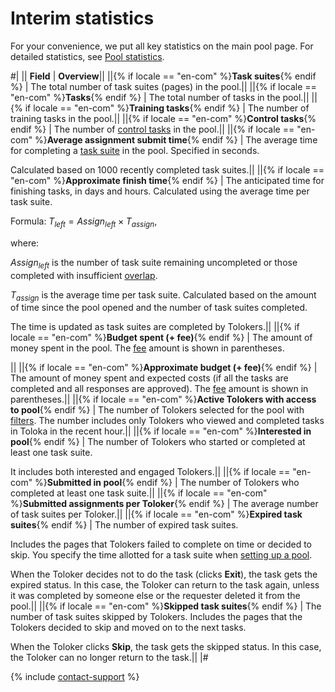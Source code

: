 # Interim statistics

For your convenience, we put all key statistics on the main pool page. For detailed statistics, see [Pool statistics](pool_statistic-pool.md).

#|
|| **Field**  | **Overview**||
||{% if locale == "en-com" %}**Task suites**{% endif %} | The total number of task suites (pages) in the pool.||
||{% if locale == "en-com" %}**Tasks**{% endif %} | The total number of tasks in the pool.||
||{% if locale == "en-com" %}**Training tasks**{% endif %} | The number of training tasks in the pool.||
||{% if locale == "en-com" %}**Control tasks**{% endif %} | The number of [control tasks](../../glossary.md#control-task) in the pool.||
||{% if locale == "en-com" %}**Average assignment submit time**{% endif %} | The average time for completing a [task suite](../../glossary.md#task-suite) in the pool. Specified in seconds.

Calculated based on 1000 recently completed task suites.||
||{% if locale == "en-com" %}**Approximate finish time**{% endif %} | The anticipated time for finishing tasks, in days and hours. Calculated using the average time per task suite.

Formula: $T_{left}={Assign_{left}}\times{T_{assign}}$,

where:

$Assign_{left}$ is the number of task suite remaining uncompleted or those completed with insufficient [overlap](../../glossary.md#overlap).

$T_{assign}$ is the average time per task suite. Calculated based on the amount of time since the pool opened and the number of task suites completed.

The time is updated as task suites are completed by Tolokers.||
||{% if locale == "en-com" %}**Budget spent (+ fee)**{% endif %} | The amount of money spent in the pool. The [fee](budget.md) amount is shown in parentheses.

||
||{% if locale == "en-com" %}**Approximate budget (+ fee)**{% endif %} | The amount of money spent and expected costs (if all the tasks are completed and all responses are approved). The [fee](../../glossary.md#fee) amount is shown in parentheses.||
||{% if locale == "en-com" %}**Active Tolokers with access to pool**{% endif %} | The number of Tolokers selected for the pool with [filters](filters.md). The number includes only Tolokers who viewed and completed tasks in Toloka in the recent hour.||
||{% if locale == "en-com" %}**Interested in pool**{% endif %} | The number of Tolokers who started or completed at least one task suite.

It includes both interested and engaged Tolokers.||
||{% if locale == "en-com" %}**Submitted in pool**{% endif %} | The number of Tolokers who completed at least one task suite.||
||{% if locale == "en-com" %}**Submitted assignments per Toloker**{% endif %} | The average number of task suites per Toloker.||
||{% if locale == "en-com" %}**Expired task suites**{% endif %} | The number of expired task suites.

Includes the pages that Tolokers failed to complete on time or decided to skip. You specify the time allotted for a task suite when [setting up a pool](pool-main.md#table_n3q_vhz_jlb).

When the Toloker decides not to do the task (clicks **Exit**), the task gets the expired status. In this case, the Toloker can return to the task again, unless it was completed by someone else or the requester deleted it from the pool.||
||{% if locale == "en-com" %}**Skipped task suites**{% endif %} | The number of task suites skipped by Tolokers. Includes the pages that the Tolokers decided to skip and moved on to the next tasks.

When the Toloker clicks **Skip**, the task gets the skipped status. In this case, the Toloker can no longer return to the task.||
|#

{% include [contact-support](../_includes/contact-support.md) %}